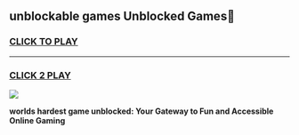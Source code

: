 
## unblockable games Unblocked Games👋
<h3>
<a href="https://premium.freeplayer.one?title=unblockable_games&ref=16F">CLICK TO PLAY</a></h3>
<hr>

<h3>
<a href="https://premium.freeplayer.one?title=unblockable_games&ref=16F">CLICK 2 PLAY</a>
  
</h3>

<a href="https://premium.freeplayer.one?title=unblockable_games&ref=16F/"><img src="https://clearcache.store/games.png"></a>


**worlds hardest game unblocked: Your Gateway to Fun and Accessible Online Gaming**
